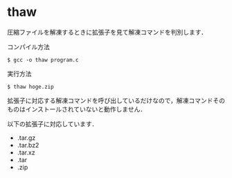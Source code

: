 # thaw
圧縮ファイルを解凍するときに拡張子を見て解凍コマンドを判別します．

コンパイル方法
```
$ gcc -o thaw program.c
```

実行方法
```
$ thaw hoge.zip
```

拡張子に対応する解凍コマンドを呼び出しているだけなので，解凍コマンドそのものはインストールされていないと動作しません．

以下の拡張子に対応しています．
 - .tar.gz
 - .tar.bz2
 - .tar.xz
 - .tar
 - .zip

 
